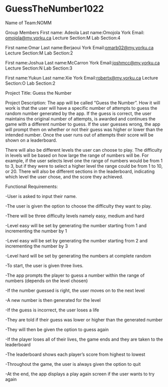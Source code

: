# GuessTheNumber1022

Name of Team:NOMM

Group Members
First name: Adeola
Last name:Omojola
York Email: omojola@my.yorku.ca
Lecture Section:M
Lab Section:4

First name:Omar
Last name:Berjaoui
York Email:omarb02@my.yorku.ca
Lecture Section:M
Lab Section:2

First name:Joshua
Last name:McCarron
York Email:joshmcc@my.yorku.ca
Lecture Section:N
Lab Section:3

First name:Yukun
Last name:Xie
York Email:robertx@my.yorku.ca
Lecture Section:O
Lab Section:2

Project Title:
Guess the Number
 
Project Description:
The app will be called “Guess the Number”. How it will work is that the user will have a specific number of attempts to guess the random number generated by the app. If the guess is correct, the user maintains the original number of attempts, is awarded and continues the game with a different number to guess. If the user guesses wrong, the app will prompt them on whether or not their guess was higher or lower than the intended number. Once the user runs out of attempts their score will be shown on a leaderboard.

There will also be different levels the user can choose to play. The difficulty in levels will be based on how large the range of numbers will be. For example, if the user selects level one the range of numbers would be from 1 to 3, but if they were to select a higher level the range could be from 1 to 10, or 20. There will also be different sections in the leaderboard, indicating which level the user chose, and the score they achieved.
 
 
 
Functional Requirements:

-User is asked to input their name.

-The user is given the option to choose the difficulty they want to play.

-There will be three difficulty levels namely easy, medium and hard

-Level easy will be set by generating the number starting from 1 and incrementing the number by 1

-Level easy will be set by generating the number starting from 2 and incrementing the number by 3

-Level hard will be set by generating the numbers at complete random

-To start, the user is given three lives.

-The app prompts the player to guess a number within the range of numbers (depends on the level chosen)

-If the number guessed is right, the user moves on to the next level

-A new number is then generated for the level

-If the guess is incorrect, the user loses a life 

-They are told if their guess was lower or higher than the generated number

-They will then be given the option to guess again

-If the player loses all of their lives, the game ends and they are taken to the leaderboard

-The leaderboard shows each player’s score from highest to lowest

-Throughout the game, the user is always given the option to quit

-At the end, the app displays a play again screen if the user wants to try again



